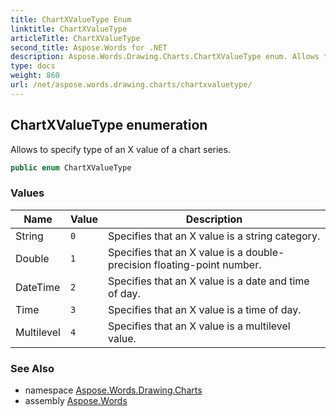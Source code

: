 ```yaml
---
title: ChartXValueType Enum
linktitle: ChartXValueType
articleTitle: ChartXValueType
second_title: Aspose.Words for .NET
description: Aspose.Words.Drawing.Charts.ChartXValueType enum. Allows to specify type of an X value of a chart series in C#.
type: docs
weight: 860
url: /net/aspose.words.drawing.charts/chartxvaluetype/
---
```

## ChartXValueType enumeration

Allows to specify type of an X value of a chart series.

```csharp
public enum ChartXValueType
```

### Values

| Name | Value | Description |
| --- | --- | --- |
| String | `0` | Specifies that an X value is a string category. |
| Double | `1` | Specifies that an X value is a double-precision floating-point number. |
| DateTime | `2` | Specifies that an X value is a date and time of day. |
| Time | `3` | Specifies that an X value is a time of day. |
| Multilevel | `4` | Specifies that an X value is a multilevel value. |

### See Also

* namespace [Aspose.Words.Drawing.Charts](../../aspose.words.drawing.charts/)
* assembly [Aspose.Words](../../)
